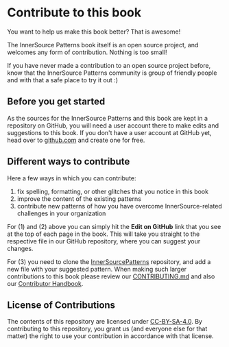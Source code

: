 # Contribute to this book

You want to help us make this book better? That is awesome!

The InnerSource Patterns book itself is an open source project, and welcomes any form of contribution. Nothing is too small!

If you have never made a contribution to an open source project before, know that the InnerSource Patterns community is group of friendly people and with that a safe place to try it out :)

## Before you get started

As the sources for the InnerSource Patterns and this book are kept in a repository on GitHub, you will need a user account there to make edits and  suggestions to this book. If you don't have a user account at GitHub yet, head over to [github.com](https://github.com) and create one for free.

## Different ways to contribute

Here a few ways in which you can contribute:

1. fix spelling, formatting, or other glitches that you notice in this book
2. improve the content of the existing patterns
3. contribute new patterns of how you have overcome InnerSource-related challenges in your organization

For (1) and (2) above you can simply hit the **Edit on GitHub** link that you see at the top of each page in the book. This will take you straight to the respective file in our GitHub repository, where you can suggest your changes.

For (3) you need to clone the [InnerSourcePatterns](https://github.com/InnerSourceCommons/InnerSourcePatterns) repository, and add a new file with your suggested pattern. When making such larger contributions to this book please review our [CONTRIBUTING.md](../CONTRIBUTING.md) and also our [Contributor Handbook](../meta/contributor-handbook.md).

## License of Contributions

The contents of this repository are licensed under [CC-BY-SA-4.0](../LICENSE.txt). By contributing to this repository, you grant us (and everyone else for that matter) the right to use your contribution in accordance with that license.
